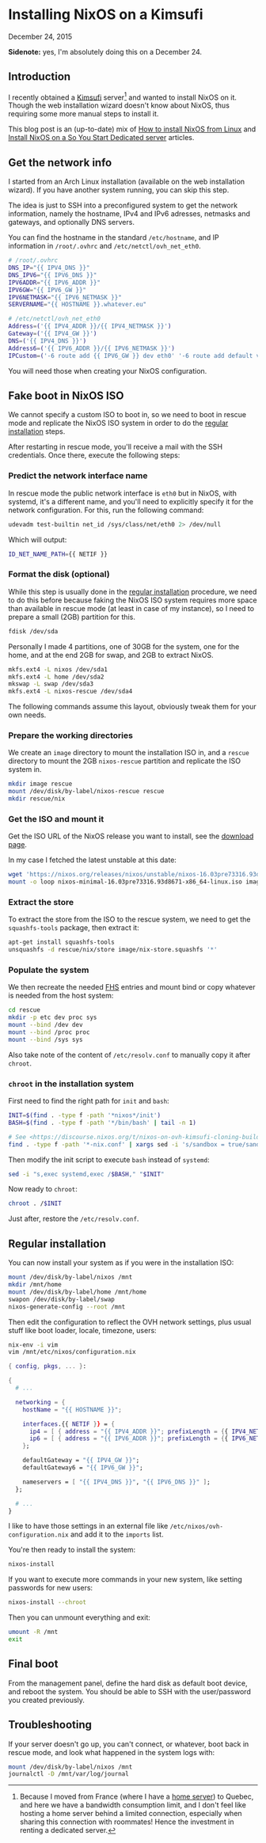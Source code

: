 # Installing NixOS on a Kimsufi
December 24, 2015

**Sidenote:** yes, I'm absolutely doing this on a December 24.

## Introduction

I recently obtained a [Kimsufi](https://www.kimsufi.com/) server[^1] and
wanted to install NixOS on it. Though the web installation wizard
doesn't know about NixOS, thus requiring some more manual steps to
install it.

This blog post is an (up-to-date) mix of [How to install NixOS from
Linux][nixos-from-linux] and
[Install NixOS on a So You Start Dedicated server][nixos-so-you-start]
articles.

[nixos-from-linux]: https://nixos.org/wiki/How_to_install_NixOS_from_Linux
[nixos-so-you-start]: http://aborsu.github.io/2015/09/26/Install%20NixOS%20on%20So%20You%20Start%20dedicated%20server/

## Get the network info

I started from an Arch Linux installation (available on the web
installation wizard). If you have another system running, you can skip
this step.

The idea is just to SSH into a preconfigured system to get the network
information, namely the hostname, IPv4 and IPv6 adresses, netmasks and
gateways, and optionally DNS servers.

You can find the hostname in the standard `/etc/hostname`, and IP
information in `/root/.ovhrc` and `/etc/netctl/ovh_net_eth0`.

```sh
# /root/.ovhrc
DNS_IP="{{ IPV4_DNS }}"
DNS_IPV6="{{ IPV6_DNS }}"
IPV6ADDR="{{ IPV6_ADDR }}"
IPV6GW="{{ IPV6_GW }}"
IPV6NETMASK="{{ IPV6_NETMASK }}"
SERVERNAME="{{ HOSTNAME }}.whatever.eu"
```

```sh
# /etc/netctl/ovh_net_eth0
Address=('{{ IPV4_ADDR }}/{{ IPV4_NETMASK }}')
Gateway=('{{ IPV4_GW }}')
DNS=('{{ IPV4_DNS }}')
Address6=('{{ IPV6_ADDR }}/{{ IPV6_NETMASK }}')
IPCustom=('-6 route add {{ IPV6_GW }} dev eth0' '-6 route add default via {{ IPV6_GW }}
```

You will need those when creating your NixOS configuration.

## Fake boot in NixOS ISO

We cannot specify a custom ISO to boot in, so we need to boot in rescue
mode and replicate the NixOS ISO system in order to do the
[regular installation](#regular-installation) steps.

After restarting in rescue mode, you'll receive a mail with the SSH
credentials. Once there, execute the following steps:

### Predict the network interface name

In rescue mode the public network interface is `eth0` but in NixOS, with
systemd, it's a different name, and you'll need to explicitly specify it
for the network configuration. For this, run the following command:

```sh
udevadm test-builtin net_id /sys/class/net/eth0 2> /dev/null
```

Which will output:

```sh
ID_NET_NAME_PATH={{ NETIF }}
```

### Format the disk (optional)

While this step is usually done in the
[regular installation](#regular-installation) procedure, we need to do
this before because faking the NixOS ISO system requires more space than
available in rescue mode (at least in case of my instance), so I need to
prepare a small (2GB) partition for this.

```sh
fdisk /dev/sda
```

Personally I made 4 partitions, one of 30GB for the system, one for the
home, and at the end 2GB for swap, and 2GB to extract NixOS.

```sh
mkfs.ext4 -L nixos /dev/sda1
mkfs.ext4 -L home /dev/sda2
mkswap -L swap /dev/sda3
mkfs.ext4 -L nixos-rescue /dev/sda4
```

The following commands assume this layout, obviously tweak them
for your own needs.

### Prepare the working directories

We create an `image` directory to mount the installation ISO in, and a
`rescue` directory to mount the 2GB `nixos-rescue` partition and
replicate the ISO system in.

```sh
mkdir image rescue
mount /dev/disk/by-label/nixos-rescue rescue
mkdir rescue/nix
```

### Get the ISO and mount it

Get the ISO URL of the NixOS release you want to install, see the
[download page](http://nixos.org/nixos/download.html).

In my case I fetched the latest unstable at this date:

```sh
wget 'https://nixos.org/releases/nixos/unstable/nixos-16.03pre73316.93d8671/nixos-minimal-16.03pre73316.93d8671-x86_64-linux.iso'
mount -o loop nixos-minimal-16.03pre73316.93d8671-x86_64-linux.iso image
```

### Extract the store

To extract the store from the ISO to the rescue system, we need to get
the `squashfs-tools` package, then extract it:

```sh
apt-get install squashfs-tools
unsquashfs -d rescue/nix/store image/nix-store.squashfs '*'
```

### Populate the system

We then recreate the needed
[FHS](https://en.wikipedia.org/wiki/Filesystem_Hierarchy_Standard)
entries and mount bind or copy whatever is needed from the host system:

```sh
cd rescue
mkdir -p etc dev proc sys
mount --bind /dev dev
mount --bind /proc proc
mount --bind /sys sys
```

Also take note of the content of `/etc/resolv.conf` to manually copy it
after `chroot`.

### `chroot` in the installation system

First need to find the right path for `init` and `bash`:

```sh
INIT=$(find . -type f -path '*nixos*/init')
BASH=$(find . -type f -path '*/bin/bash' | tail -n 1)

# See <https://discourse.nixos.org/t/nixos-on-ovh-kimsufi-cloning-builder-process-operation-not-permitted/1494/2>
find . -type f -path '*-nix.conf' | xargs sed -i 's/sandbox = true/sandbox = false/'
```

Then modify the init script to execute `bash` instead of `systemd`:

```sh
sed -i "s,exec systemd,exec /$BASH," "$INIT"
```

Now ready to `chroot`:

```sh
chroot . /$INIT
```

Just after, restore the `/etc/resolv.conf`.

## Regular installation

You can now install your system as if you were in the installation ISO:

```sh
mount /dev/disk/by-label/nixos /mnt
mkdir /mnt/home
mount /dev/disk/by-label/home /mnt/home
swapon /dev/disk/by-label/swap
nixos-generate-config --root /mnt
```

Then edit the configuration to reflect the OVH network settings, plus
usual stuff like boot loader, locale, timezone, users:

```sh
nix-env -i vim
vim /mnt/etc/nixos/configuration.nix
```

```nix
{ config, pkgs, ... }:

{
  # ...

  networking = {
    hostName = "{{ HOSTNAME }}";

    interfaces.{{ NETIF }} = {
      ip4 = [ { address = "{{ IPV4_ADDR }}"; prefixLength = {{ IPV4_NETMASK }}; } ];
      ip6 = [ { address = "{{ IPV6_ADDR }}"; prefixLength = {{ IPV6_NETMASK }}; } ];
    };

    defaultGateway = "{{ IPV4_GW }}";
    defaultGateway6 = "{{ IPV6_GW }}";

    nameservers = [ "{{ IPV4_DNS }}", "{{ IPV6_DNS }}" ];
  };

  # ...
}
```

I like to have those settings in an external file like
`/etc/nixos/ovh-configuration.nix` and add it to the `imports` list.

You're then ready to install the system:

```sh
nixos-install
```

If you want to execute more commands in your new system, like setting
passwords for new users:

```sh
nixos-install --chroot
```

Then you can unmount everything and exit:

```sh
umount -R /mnt
exit
```

## Final boot

From the management panel, define the hard disk as default boot device,
and reboot the system. You should be able to SSH with the user/password
you created previously.

## Troubleshooting

If your server doesn't go up, you can't connect, or whatever, boot back
in rescue mode, and look what happened in the system logs with:

```sh
mount /dev/disk/by-label/nixos /mnt
journalctl -D /mnt/var/log/journal
```

[^1]: Because I moved from France (where I have a
[home server](../../2014/10/low-consumption-home-server.md)) to
Quebec, and here we have a bandwidth consumption limit, and I don't feel
like hosting a home server behind a limited connection, especially when
sharing this connection with roommates! Hence the investment in renting
a dedicated server.
